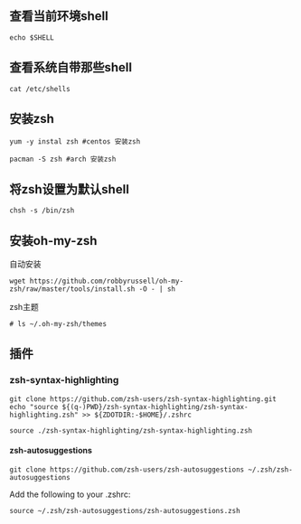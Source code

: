 ## 查看当前环境shell

```shell
echo $SHELL
```

## 查看系统自带那些shell

```
cat /etc/shells
```

## 安装zsh

```
yum -y instal zsh #centos 安装zsh

pacman -S zsh #arch 安装zsh
```

## 将zsh设置为默认shell

```
chsh -s /bin/zsh
```

## 安装oh-my-zsh

自动安装

```
wget https://github.com/robbyrussell/oh-my-zsh/raw/master/tools/install.sh -O - | sh
```

zsh主题

```
# ls ~/.oh-my-zsh/themes
```

## 插件

### zsh-syntax-highlighting

```
git clone https://github.com/zsh-users/zsh-syntax-highlighting.git
echo "source ${(q-)PWD}/zsh-syntax-highlighting/zsh-syntax-highlighting.zsh" >> ${ZDOTDIR:-$HOME}/.zshrc
```

```
source ./zsh-syntax-highlighting/zsh-syntax-highlighting.zsh
```

#### zsh-autosuggestions

```
git clone https://github.com/zsh-users/zsh-autosuggestions ~/.zsh/zsh-autosuggestions
```

Add the following to your .zshrc:

```
source ~/.zsh/zsh-autosuggestions/zsh-autosuggestions.zsh
```

